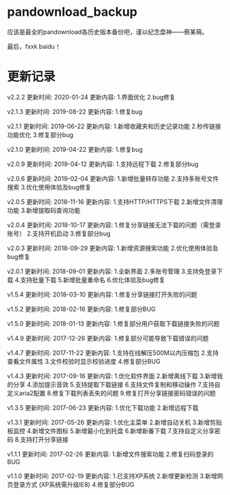 # pandownload_backup
应该是最全的pandownload各历史版本备份吧，谨以纪念盘神——蔡某萌。

最后，fxxk baidu！

# 更新记录
v2.2.2
更新时间: 2020-01-24
更新内容:
  1.界面优化
  2.bug修复

v2.1.3
更新时间: 2019-08-22
更新内容:
  1.修复bug

v2.1.1
更新时间: 2019-06-22
更新内容:
  1.新增收藏夹和历史记录功能
  2.秒传链接功能优化
  3.修复部分bug

v2.1.0
更新时间: 2019-04-22
更新内容:
  1.修复bug

v2.0.9
更新时间: 2019-04-12
更新内容:
  1.支持远程下载
  2.修复部分bug

v2.0.6
更新时间: 2019-02-04
更新内容:
  1.新增批量转存功能
  2.支持多账号文件搜索
  3.优化使用体验及bug修复

v2.0.5
更新时间: 2018-11-16
更新内容:
  1.支持HTTP/HTTPS下载
  2.新增文件清理功能
  3.新增提取码查询功能

v2.0.4
更新时间: 2018-10-17
更新内容:
  1.修复分享链接无法下载的问题（需登录账号）
  2.支持开机启动
  3.修复部分bug

v2.0.3
更新时间: 2018-09-29
更新内容:
  1.新增资源搜索功能
  2.优化使用体验及bug修复

v2.0.1
更新时间: 2018-09-01
更新内容:
  1.全新界面
  2.多账号管理
  3.支持免登录下载
  4.支持批量下载
  5.新增批量重命名
  6.优化体验及bug修复

v1.5.4
更新时间: 2018-03-10
更新内容:
  1.修复分享链接打开失败的问题

v1.5.2
更新时间: 2018-02-16
更新内容:
  1.修复部分BUG

v1.5.0
更新时间: 2018-01-13
更新内容:
  1.修复部分用户获取下载链接失败的问题

v1.4.9
更新时间: 2017-12-26
更新内容:
  1.修复部分可能导致下载错误的问题

v1.4.7
更新时间: 2017-11-22
更新内容:
  1.支持在线解压500M以内压缩包
  2.支持查看文件属性
  3.文件校验时显示校验进度
  4.修复部分BUG

v1.4.3
更新时间: 2017-09-16
更新内容:
  1.优化软件界面
  2.新增离线下载
  3.新增我的分享
  4.添加提示音效
  5.支持提取下载链接
  6.支持文件复制和移动操作
  7.支持自定义aria2配置
  8.修复下载列表丢失的问题
  9.修复打开分享链接密码错误的问题

v1.3.5
更新时间: 2017-06-23
更新内容:
  1.优化下载功能
  2.新增远程下载

v1.3.1
更新时间: 2017-05-26
更新内容:
  1.优化主菜单
  2.新增自动关机
  3.新增剪贴板监控
  4.新增文件图标
  5.新增最小化到托盘
  6.新增新番下载
  7.支持自定义分享密码
  8.支持打开分享链接

v1.1.1
更新时间: 2017-02-26
更新内容:
  1.新增文件搜索功能
  2.修复扫码登录的BUG

v1.1.0
更新时间: 2017-02-19
更新内容:
  1.已支持XP系统
  2.新增更新检测
  3.新增网页登录方式 (XP系统需升级IE8)
  4.修复部分BUG
